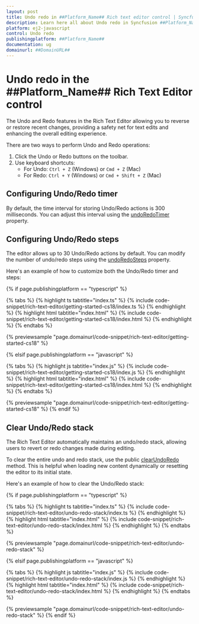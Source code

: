 ```yaml
---
layout: post
title: Undo redo in ##Platform_Name## Rich text editor control | Syncfusion
description: Learn here all about Undo redo in Syncfusion ##Platform_Name## Rich text editor control of Syncfusion Essential JS 2 and more.
platform: ej2-javascript
control: Undo redo
publishingplatform: ##Platform_Name##
documentation: ug
domainurl: ##DomainURL##
---
```


# Undo redo in the ##Platform_Name## Rich Text Editor control

The Undo and Redo features in the Rich Text Editor allowing you to reverse or restore recent changes, providing a safety net for text edits and enhancing the overall editing experience.

There are two ways to perform Undo and Redo operations:

1. Click the Undo or Redo buttons on the toolbar.
2. Use keyboard shortcuts:
   - For Undo: `Ctrl + Z` (Windows) or `Cmd + Z` (Mac)
   - For Redo: `Ctrl + Y` (Windows) or `Cmd + Shift + Z` (Mac)

## Configuring Undo/Redo timer

By default, the time interval for storing Undo/Redo actions is 300 milliseconds. You can adjust this interval using the [undoRedoTimer](../api/rich-text-editor/#undoredotimer) property.

## Configuring Undo/Redo steps

The editor allows up to 30 Undo/Redo actions by default. You can modify the number of undo/redo steps using the [undoRedoSteps](../api/rich-text-editor/#undoredosteps) property.

Here's an example of how to customize both the Undo/Redo timer and steps:

{% if page.publishingplatform == "typescript" %}

{% tabs %}
{% highlight ts tabtitle="index.ts" %}
{% include code-snippet/rich-text-editor/getting-started-cs18/index.ts %}
{% endhighlight %}
{% highlight html tabtitle="index.html" %}
{% include code-snippet/rich-text-editor/getting-started-cs18/index.html %}
{% endhighlight %}
{% endtabs %}
        
{% previewsample "page.domainurl/code-snippet/rich-text-editor/getting-started-cs18" %}

{% elsif page.publishingplatform == "javascript" %}

{% tabs %}
{% highlight js tabtitle="index.js" %}
{% include code-snippet/rich-text-editor/getting-started-cs18/index.js %}
{% endhighlight %}
{% highlight html tabtitle="index.html" %}
{% include code-snippet/rich-text-editor/getting-started-cs18/index.html %}
{% endhighlight %}
{% endtabs %}

{% previewsample "page.domainurl/code-snippet/rich-text-editor/getting-started-cs18" %}
{% endif %}

## Clear Undo/Redo stack

The Rich Text Editor automatically maintains an undo/redo stack, allowing users to revert or redo changes made during editing.

To clear the entire undo and redo stack, use the public [clearUndoRedo](https://ej2.syncfusion.com/documentation/api/rich-text-editor/#clearUndoRedo) method. This is helpful when loading new content dynamically or resetting the editor to its initial state.

Here's an example of how to clear the Undo/Redo stack:

{% if page.publishingplatform == "typescript" %}

{% tabs %}
{% highlight ts tabtitle="index.ts" %}
{% include code-snippet/rich-text-editor/undo-redo-stack/index.ts %}
{% endhighlight %}
{% highlight html tabtitle="index.html" %}
{% include code-snippet/rich-text-editor/undo-redo-stack/index.html %}
{% endhighlight %}
{% endtabs %}
        
{% previewsample "page.domainurl/code-snippet/rich-text-editor/undo-redo-stack" %}

{% elsif page.publishingplatform == "javascript" %}

{% tabs %}
{% highlight js tabtitle="index.js" %}
{% include code-snippet/rich-text-editor/undo-redo-stack/index.js %}
{% endhighlight %}
{% highlight html tabtitle="index.html" %}
{% include code-snippet/rich-text-editor/undo-redo-stack/index.html %}
{% endhighlight %}
{% endtabs %}

{% previewsample "page.domainurl/code-snippet/rich-text-editor/undo-redo-stack" %}
{% endif %}